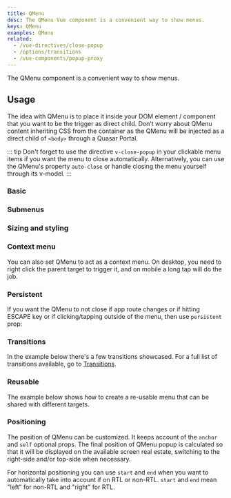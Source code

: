 ```yaml
---
title: QMenu
desc: The QMenu Vue component is a convenient way to show menus.
keys: QMenu
examples: QMenu
related:
  - /vue-directives/close-popup
  - /options/transitions
  - /vue-components/popup-proxy
---
```


The QMenu component is a convenient way to show menus. 

<DocApi file="QMenu" />

## Usage

The idea with QMenu is to place it inside your DOM element / component that you want to be the trigger as direct child. Don’t worry about QMenu content inheriting CSS from the container as the QMenu will be injected as a direct child of `<body>` through a Quasar Portal.

::: tip
Don't forget to use the directive `v-close-popup` in your clickable menu items if you want the menu to close automatically.
Alternatively, you can use the QMenu's property `auto-close` or handle closing the menu yourself through its v-model.
:::

### Basic

<DocExample title="Basic" file="Basic" />

<DocExample title="Idea for content" file="VariousContent" />

<DocExample title="Toggle through v-model" file="VModel" />

### Submenus

<DocExample title="Menus in menus" file="MenuInMenu" />

### Sizing and styling

<DocExample title="Sizing" file="Sizing" />

<DocExample title="Style" file="Style" />

### Context menu

You can also set QMenu to act as a context menu. On desktop, you need to right click the parent target to trigger it, and on mobile a long tap will do the job.

<DocExample title="Context Menu" file="ContextMenu" />

### Persistent

If you want the QMenu to not close if app route changes or if hitting ESCAPE key or if clicking/tapping outside of the menu, then use `persistent` prop:

<DocExample title="Persistent" file="Persistent" />

### Transitions

In the example below there's a few transitions showcased. For a full list of transitions available, go to [Transitions](/options/transitions).

<DocExample title="Transition examples" file="Transitions" />

### Reusable

The example below shows how to create a re-usable menu that can be shared with different targets.

<DocExample title="Using target" file="Target" />

### Positioning

<DocExample title="Position examples" file="Positions" />

The position of QMenu can be customized. It keeps account of the `anchor` and `self` optional props.
The final position of QMenu popup is calculated so that it will be displayed on the available screen real estate, switching to the right-side and/or top-side when necessary.

For horizontal positioning you can use `start` and `end` when you want to automatically take into account if on RTL or non-RTL. `start` and `end` mean "left" for non-RTL and "right" for RTL.

<script doc>
import MenuPositioning from './MenuPositioning.vue'
</script>

<MenuPositioning />
